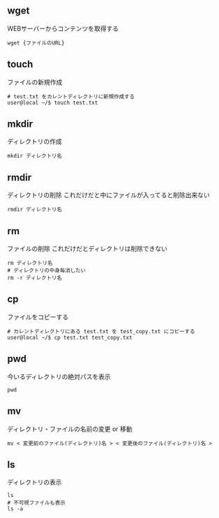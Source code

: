 ## wget
WEBサーバーからコンテンツを取得する
```
wget {ファイルのURL}
```

## touch
ファイルの新規作成
```
# test.txt をカレントディレクトリに新規作成する
user@local ~/$ touch test.txt
```

## mkdir
ディレクトリの作成
```
mkdir ディレクトリ名
```

## rmdir
ディレクトリの削除
これだけだと中にファイルが入ってると削除出来ない
```
rmdir ディレクトリ名
```

## rm
ファイルの削除
これだけだとディレクトリは削除できない
```
rm ディレクトリ名
# ディレクトリの中身毎消したい
rm -r ディレクトリ名
```

## cp
ファイルをコピーする
```
# カレントディレクトリにある test.txt を test_copy.txt にコピーする
user@local ~/$ cp test.txt test_copy.txt
```

## pwd
今いるディレクトリの絶対パスを表示
```
pwd
```

## mv
ディレクトリ・ファイルの名前の変更 or 移動
```
mv < 変更前のファイル(ディレクトリ)名 > < 変更後のファイル(ディレクトリ)名 >
```

## ls
ディレクトリの表示
```
ls
# 不可視ファイルも表示
ls -a
```

